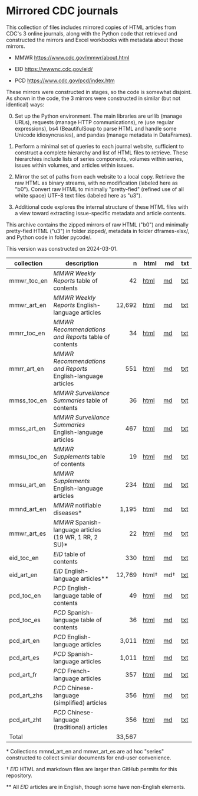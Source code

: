 # Mirrored CDC journals

This collection of files includes mirrored copies of HTML articles from CDC's 3 online journals, along with the Python code that retrieved and constructed the mirrors and Excel workbooks with metadata about those mirrors.

-   MMWR <https://www.cdc.gov/mmwr/about.html>

-   EID <https://wwwnc.cdc.gov/eid/>

-   PCD <https://www.cdc.gov/pcd/index.htm>

These mirrors were constructed in stages, so the code is somewhat disjoint. As shown in the code, the 3 mirrors were constructed in similar (but not identical) ways:

0.  Set up the Python environment. The main libraries are urllib (manage URLs), requests (manage HTTP communications), re (use regular expressions), bs4 (BeautifulSoup to parse HTML and handle some Unicode idiosyncrasies), and pandas (manage metadata in DataFrames).

1.  Perform a minimal set of queries to each journal website, sufficient to construct a complete hierarchy and list of HTML files to retrieve. These hierarchies include lists of series components, volumes within series, issues within volumes, and articles within issues.

2.  Mirror the set of paths from each website to a local copy. Retrieve the raw HTML as binary streams, with no modification (labeled here as "b0"). Convert raw HTML to minimally "pretty-fied" (refined use of all white space) UTF-8 text files (labeled here as "u3").

3.  Additional code explores the internal structure of these HTML files with a view toward extracting issue-specific metadata and article contents.

This archive contains the zipped mirrors of raw HTML ("b0") and minimally pretty-fied HTML ("u3") in folder zipped/, metadata in folder dframes-xlsx/, and Python code in folder pycode/.

This version was constructed on 2024-03-01.

collection | description | n | html | md | txt
--- | --- | --: | --- | --- | ---
mmwr_toc_en | _MMWR Weekly Reports_ table of contents | 42 | [html](json-files/html/mmwr_toc_en_html.zip) | [md](json-files/md/mmwr_toc_en_md.zip) | [txt](json-files/txt/mmwr_toc_en_txt.zip)
mmwr_art_en | _MMWR Weekly Reports_ English-language articles | 12,692 | [html](json-files/html/mmwr_art_en_html.zip) | [md](json-files/md/mmwr_art_en_md.zip) | [txt](json-files/txt/mmwr_art_en_txt.zip)
mmrr_toc_en | _MMWR Recommendations and Reports_ table of contents | 34 | [html](json-files/html/mmrr_toc_en_html.zip) | [md](json-files/md/mmrr_toc_en_md.zip) | [txt](json-files/txt/mmrr_toc_en_txt.zip)
mmrr_art_en | _MMWR Recommendations and Reports_ English-language articles | 551 | [html](json-files/html/mmrr_art_en_html.zip) | [md](json-files/md/mmrr_art_en_md.zip) | [txt](json-files/txt/mmrr_art_en_txt.zip)
mmss_toc_en | _MMWR Surveillance Summaries_ table of contents | 36 | [html](json-files/html/mmss_toc_en_html.zip) | [md](json-files/md/mmss_toc_en_md.zip) | [txt](json-files/txt/mmss_toc_en_txt.zip)
mmss_art_en | _MMWR Surveillance Summaries_ English-language articles | 467 | [html](json-files/html/mmss_art_en_html.zip) | [md](json-files/md/mmss_art_en_md.zip) | [txt](json-files/txt/mmss_art_en_txt.zip)
mmsu_toc_en | _MMWR Supplements_ table of contents | 19 | [html](json-files/html/mmsu_toc_en_html.zip) | [md](json-files/md/mmsu_toc_en_md.zip) | [txt](json-files/txt/mmsu_toc_en_txt.zip)
mmsu_art_en | _MMWR Supplements_ English-language articles | 234 | [html](json-files/html/mmsu_art_en_html.zip) | [md](json-files/md/mmsu_art_en_md.zip) | [txt](json-files/txt/mmsu_art_en_txt.zip)
mmnd_art_en | _MMWR_ notifiable diseases\* | 1,195 | [html](json-files/html/mmnd_art_en_html.zip) | [md](json-files/md/mmnd_art_en_md.zip) | [txt](json-files/txt/mmnd_art_en_txt.zip)
mmwr_art_es | _MMWR_ Spanish-language articles (19 WR, 1 RR, 2 SU)\* | 22 | [html](json-files/html/mmwr_art_es_html.zip) | [md](json-files/md/mmwr_art_es_md.zip) | [txt](json-files/txt/mmwr_art_es_txt.zip)
eid_toc_en | _EID_ table of contents | 330 | [html](json-files/html/eid_toc_en_html.zip) | [md](json-files/md/eid_toc_en_md.zip) | [txt](json-files/txt/eid_toc_en_txt.zip)
eid_art_en | _EID_ English-language articles\*\* | 12,769 | html<super>†</super> | md<super>†</super> | [txt](json-files/txt/eid_art_en_txt.zip)
pcd_toc_en | _PCD_ English-language table of contents | 49 | [html](json-files/html/pcd_toc_en_html.zip) | [md](json-files/md/pcd_toc_en_md.zip) | [txt](json-files/txt/pcd_toc_en_txt.zip)
pcd_toc_es | _PCD_ Spanish-language table of contents | 36 | [html](json-files/html/pcd_toc_es_html.zip) | [md](json-files/md/pcd_toc_es_md.zip) | [txt](json-files/txt/pcd_toc_es_txt.zip)
pcd_art_en | _PCD_ English-language articles | 3,011 | [html](json-files/html/pcd_art_en_html.zip) | [md](json-files/md/pcd_art_en_md.zip) | [txt](json-files/txt/pcd_art_en_txt.zip)
pcd_art_es | _PCD_ Spanish-language articles | 1,011 | [html](json-files/html/pcd_art_es_html.zip) | [md](json-files/md/pcd_art_es_md.zip) | [txt](json-files/txt/pcd_art_es_txt.zip)
pcd_art_fr | _PCD_ French-language articles | 357 | [html](json-files/html/pcd_art_fr_html.zip) | [md](json-files/md/pcd_art_fr_md.zip) | [txt](json-files/txt/pcd_art_fr_txt.zip)
pcd_art_zhs | _PCD_ Chinese-language (simplified) articles | 356 | [html](json-files/html/pcd_art_zhs_html.zip) | [md](json-files/md/pcd_art_zhs_md.zip) | [txt](json-files/txt/pcd_art_zhs_txt.zip)
pcd_art_zht | _PCD_ Chinese-language (traditional) articles | 356 | [html](json-files/html/pcd_art_zht_html.zip) | [md](json-files/md/pcd_art_zht_md.zip) | [txt](json-files/txt/pcd_art_zht_txt.zip)
Total | | 33,567 | | |

\* Collections mmnd_art_en and mmwr_art_es are ad hoc "series" constructed to collect similar documents for end-user convenience.

<super>†</super> _EID_ HTML and markdown files are larger than GitHub permits for this repository.

\*\* All _EID_ articles are in English, though some have non-English elements.
